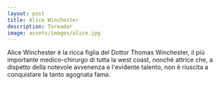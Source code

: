 ```yaml
---
layout: post
title: Alice Winchester
description: Toreador
image: assets/images/alice.jpg
---
```


Alice Winchester è la ricca figlia del Dottor Thomas Winchester, il più importante medico-chirurgo di tutta la west coast, nonché attrice che, a dispetto della notevole avvenenza e l'evidente talento, non è riuscita a conquistare la tanto agognata fama.